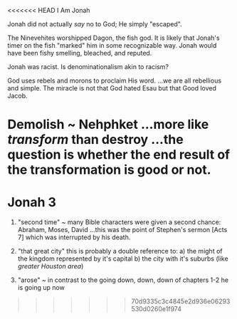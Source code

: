 <<<<<<< HEAD
I Am Jonah


Jonah did not actually _say_ no to God;
He simply "escaped".

The Ninevehites worshipped Dagon, the fish god.
It is likely that Jonah's timer on the fish "marked" him in some recognizable way.
Jonah would have been fishy smelling, bleached, and reputed.

Jonah was racist.
Is denominationalism akin to racism?

God uses rebels and morons to proclaim His word.
...we are all rebellious and simple.
The miracle is not that God hated Esau but that Good loved Jacob.

Demolish ~ Nehphket
...more like _transform_ than destroy
...the question is whether the end result of the transformation is good or not.
=======
# Jonah 3

1) "second time" ~ many Bible characters were given a second chance: Abraham, Moses, David
...this was the point of Stephen's sermon [Acts 7] which was interrupted by his death.

2) "that great city" this is probably a double reference to:
    a) the might of the kingdom represented by it's capital
    b) the city with it's suburbs (like _greater Houston area_)

3) "arose" ~ in contrast to the going down, down, down of chapters 1-2 he is going up now
>>>>>>> 70d9335c3c4845e2d936e06293530d0260e1f974
